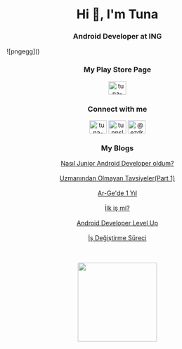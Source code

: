 <h1 align="center">Hi 👋, I'm Tuna</h1>
<h3 align="center">Android Developer at ING</h3>
![pngegg]()


<h3 align="center">My Play Store Page</h3>

<p align="center">
<a href="https://play.google.com/store/apps/dev?id=8538488561363184650" target="blank"><img align="center" src="https://raw.githubusercontent.com/rahuldkjain/github-profile-readme-generator/master/src/images/icons/Social/linked-in-alt.svg" alt="tuna-ünsal-183679167" height="30" width="40" /></a></p>


<h3 align="center">Connect with me</h3>


<p align="center">
<a href="https://linkedin.com/in/tuna-ünsal-183679167" target="blank"><img align="center" src="https://raw.githubusercontent.com/rahuldkjain/github-profile-readme-generator/master/src/images/icons/Social/linked-in-alt.svg" alt="tuna-ünsal-183679167" height="30" width="40" /></a>
<a href="https://instagram.com/tunnsl" target="blank"><img align="center" src="https://raw.githubusercontent.com/rahuldkjain/github-profile-readme-generator/master/src/images/icons/Social/instagram.svg" alt="tunnsl" height="30" width="40" /></a>
<a href="https://medium.com/@ezdream" target="blank"><img align="center" src="https://raw.githubusercontent.com/rahuldkjain/github-profile-readme-generator/master/src/images/icons/Social/medium.svg" alt="@ezdream" height="30" width="40" /></a>
</p>





<h3 align="center">My Blogs</h3>

<div align="center">
   <a align="center" href="https://ezdream.medium.com/nas%C4%B1l-junior-android-developer-oldum-45d0e8f44bb7">Nasıl Junior Android Developer oldum?</a>
    <br></br>
    <a align="center" href="https://ezdream.medium.com/uzman%C4%B1ndan-olmayan-tavsiyeler-part-1-29f9813d8e6a">Uzmanından Olmayan Tavsiyeler(Part 1)</a>
    <br></br>
    <a align="center" href="https://ezdream.medium.com/ar-ge-de-1-y%C4%B1l-3a654b31c1b6">Ar-Ge'de 1 Yıl</a>
    <br></br>
    <a align="center" href="https://ezdream.medium.com/i%CC%87lk-i%C5%9F-mi-cb5aaf40f3cd">İlk iş mi?</a>
    <br></br>
    <a align="center" href="https://medium.com/@ezdream/android-developer-level-up-fc0b7049156b">Android Developer Level Up</a>
    <br></br>
    <a align="center" href="https://medium.com/@ezdream/i%CC%87%C5%9F-de%C4%9Fi%C5%9Ftirme-s%C3%BCreci-3165fd4f8f04">İş Değiştirme Süreci</a>
</div>
<br></br>
<p align = "center">
    <img src='https://user-images.githubusercontent.com/50106187/174623373-f58465ed-d019-4d79-912c-24155954dbb6.gif' height='180'>
</div>
